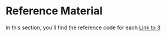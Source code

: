 # Reference Material

In this section, you'll find the reference code for each 
[Link to 3](#3_Print)
